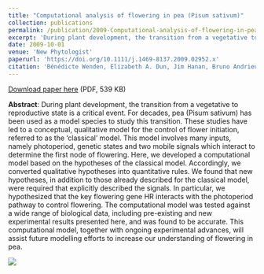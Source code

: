 ```yaml
---
title: "Computational analysis of flowering in pea (Pisum sativum)"
collection: publications
permalink: /publication/2009-Computational-analysis-of-flowering-in-pea
excerpt: 'During plant development, the transition from a vegetative to reproductive state is a critical event. For decades, pea (Pisum sativum) has been used as a model species to study this transition. These studies have led to a conceptual, qualitative model for the control of flower initiation, referred to as the ‘classical’ model. This model involves many inputs, namely photoperiod, genetic states and two mobile signals which interact to determine the first node of flowering. Here, we developed a computational model based on the hypotheses of the classical model. Accordingly, we converted qualitative hypotheses into quantitative rules.'
date: 2009-10-01
venue: 'New Phytologist'
paperurl: 'https://doi.org/10.1111/j.1469-8137.2009.02952.x'
citation: 'Bénédicte Wenden, Elizabeth A. Dun, Jim Hanan, Bruno Andrieu, James L. Weller, Christine A. Beveridge, Catherine Rameau (2009), "Computational analysis of flowering in pea (<i>Pisum sativum</i>)", <i>New Phytologist</i>, Volume 184, Issue 1, Pages 153–167'
---
```


[Download paper here](http://enro.github.io/bwenden/files/Wenden.publication4.pdf) (PDF, 539 KB)

**Abstract**: During plant development, the transition from a vegetative to reproductive state is a critical event. For decades, pea (Pisum sativum) has been used as a model species to study this transition. These studies have led to a conceptual, qualitative model for the control of flower initiation, referred to as the ‘classical’ model. This model involves many inputs, namely photoperiod, genetic states and two mobile signals which interact to determine the first node of flowering.
Here, we developed a computational model based on the hypotheses of the classical model. Accordingly, we converted qualitative hypotheses into quantitative rules.
We found that new hypotheses, in addition to those already described for the classical model, were required that explicitly described the signals. In particular, we hypothesized that the key flowering gene HR interacts with the photoperiod pathway to control flowering. The computational model was tested against a wide range of biological data, including pre-existing and new experimental results presented here, and was found to be accurate.
This computational model, together with ongoing experimental advances, will assist future modelling efforts to increase our understanding of flowering in pea.

<img src='/bwenden/images/New-conceptual-model.png' />
